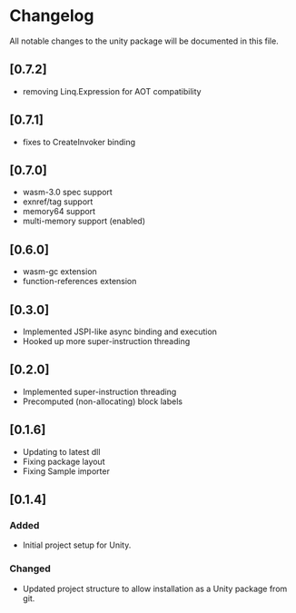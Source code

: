 # Changelog

All notable changes to the unity package will be documented in this file.

## [0.7.2]
- removing Linq.Expression for AOT compatibility

## [0.7.1]
- fixes to CreateInvoker binding

## [0.7.0]
- wasm-3.0 spec support
- exnref/tag support
- memory64 support
- multi-memory support (enabled)

## [0.6.0]
- wasm-gc extension
- function-references extension

## [0.3.0]
- Implemented JSPI-like async binding and execution
- Hooked up more super-instruction threading

## [0.2.0]
- Implemented super-instruction threading
- Precomputed (non-allocating) block labels

## [0.1.6]
- Updating to latest dll
- Fixing package layout
- Fixing Sample importer

## [0.1.4]
### Added
- Initial project setup for Unity.

### Changed
- Updated project structure to allow installation as a Unity package from git.
